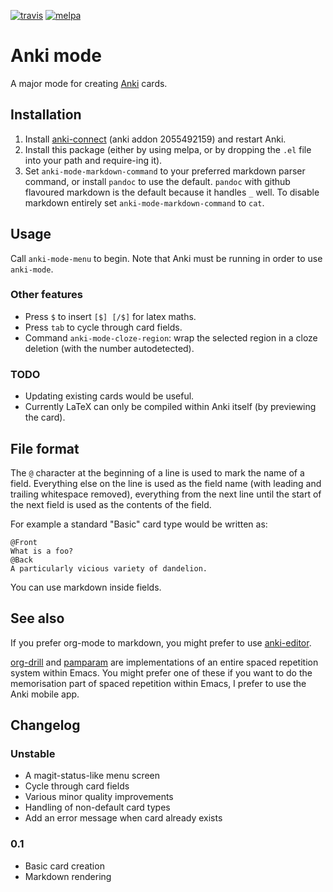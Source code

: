 [![travis][travis-badge]][travis-link] [![melpa][melpa-badge]][melpa-link]<!-- [![melpa stable badge][melpa-stable-badge]][melpa-stable-link] -->

[travis-link]: https://travis-ci.org/davidshepherd7/anki-mode
[travis-badge]: https://travis-ci.org/davidshepherd7/anki-mode.svg?branch=master
[melpa-link]: http://melpa.org/#/anki-mode
[melpa-badge]: http://melpa.org/packages/anki-mode-badge.svg
[melpa-stable-link]: https://stable.melpa.org/#/anki-mode
[melpa-stable-badge]: https://stable.melpa.org/packages/anki-mode-badge.svg

# Anki mode

A major mode for creating [Anki](https://en.wikipedia.org/wiki/Anki_(software)) cards.

## Installation

1. Install [anki-connect](https://github.com/FooSoft/anki-connect) (anki addon 2055492159) and restart Anki.
2. Install this package (either by using melpa, or by dropping the `.el` file into your path and require-ing it).
3. Set `anki-mode-markdown-command` to your preferred markdown parser command, or install `pandoc` to use the
   default. `pandoc` with github flavoured markdown is the default because it handles `_`
   well. To disable markdown entirely set `anki-mode-markdown-command` to `cat`.


## Usage

Call `anki-mode-menu` to begin. Note that Anki must be running in order to use
`anki-mode`.


### Other features

* Press `$` to insert `[$] [/$]` for latex maths.
* Press `tab` to cycle through card fields.
* Command `anki-mode-cloze-region`: wrap the selected region in a cloze deletion
  (with the number autodetected).

### TODO

* Updating existing cards would be useful.
* Currently LaTeX can only be compiled within Anki itself (by previewing the card).


## File format

The `@` character at the beginning of a line is used to mark the name of a
field. Everything else on the line is used as the field name (with leading and
trailing whitespace removed), everything from the next line until the start of
the next field is used as the contents of the field.

For example a standard "Basic" card type would be written as:

```
@Front
What is a foo?
@Back
A particularly vicious variety of dandelion.
```

You can use markdown inside fields.


## See also

If you prefer org-mode to markdown, you might prefer to use [anki-editor](https://github.com/louietan/anki-editor).

[org-drill](https://orgmode.org/worg/org-contrib/org-drill.html) and
[pamparam](https://github.com/abo-abo/pamparam) are implementations of an entire
spaced repetition system within Emacs. You might prefer one of these if you want
to do the memorisation part of spaced repetition within Emacs, I prefer to use
the Anki mobile app.


## Changelog

### Unstable

* A magit-status-like menu screen
* Cycle through card fields
* Various minor quality improvements
* Handling of non-default card types
* Add an error message when card already exists

### 0.1

* Basic card creation
* Markdown rendering
